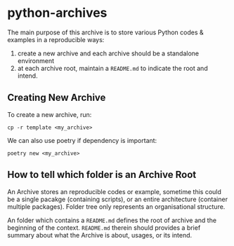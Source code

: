 # python-archives

The main purpose of this archive is to store various Python codes & examples in a reproducible ways:

1. create a new archive and each archive should be a standalone environment
2. at each archive root, maintain a `README.md` to indicate the root and intend.

## Creating New Archive

To create a new archive, run:

```shell
cp -r template <my_archive>
```

We can also use poetry if dependency is important:

```shell
poetry new <my_archive>
```

## How to tell which folder is an Archive Root

An Archive stores an reproducible codes or example, sometime this could be a single pacakge (containing scripts), or an entire architecture (container multiple packages). Folder tree only represents an organisational structure. 

An folder which contains a `README.md` defines the root of archive and the beginning of the context. `README.md` therein should provides a brief summary about what the Archive is about, usages, or its intend.

